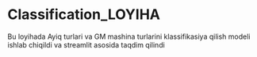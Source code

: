 # Classification_LOYIHA
Bu loyihada Ayiq turlari va GM mashina turlarini klassifikasiya qilish modeli ishlab chiqildi va streamlit asosida taqdim qilindi
